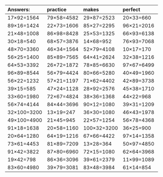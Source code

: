 | Answers: | practice | makes | perfect | ! |
| :--- | :--- | :--- | :--- | :--- |
| 17×92=1564 | 79×58=4582 | 29×87=2523 | 20×33=660 | 74×49=3626 | 
| 89×16=1424 | 22×73=1606 | 85×27=2295 | 96×21=2016 | 10×53=530 | 
| 21×48=1008 | 86×98=8428 | 25×53=1325 | 66×93=6138 | 49×71=3479 | 
| 30×18=540 | 68×57=3876 | 14×68=952 | 76×93=7068 | 61×45=2745 | 
| 48×70=3360 | 46×34=1564 | 52×79=4108 | 10×17=170 | 38×41=1558 | 
| 56×25=1400 | 85×89=7565 | 64×41=2624 | 32×38=1216 | 42×21=882 | 
| 64×53=3392 | 26×72=1872 | 78×85=6630 | 97×67=6499 | 29×10=290 | 
| 96×89=8544 | 56×79=4424 | 80×66=5280 | 40×49=1960 | 95×46=4370 | 
| 56×22=1232 | 57×21=1197 | 71×62=4402 | 42×89=3738 | 28×71=1988 | 
| 39×15=585 | 47×24=1128 | 28×92=2576 | 45×38=1710 | 68×63=4284 | 
| 33×60=1980 | 72×67=4824 | 38×36=1368 | 44×22=968 | 36×22=792 | 
| 56×74=4144 | 84×44=3696 | 90×12=1080 | 39×31=1209 | 74×26=1924 | 
| 32×100=3200 | 13×19=247 | 36×30=1080 | 46×43=1978 | 27×90=2430 | 
| 49×100=4900 | 21×45=945 | 22×57=1254 | 56×78=4368 | 37×38=1406 | 
| 91×18=1638 | 20×58=1160 | 100×32=3200 | 36×25=900 | 17×23=391 | 
| 20×64=1280 | 64×19=1216 | 67×66=4422 | 97×14=1358 | 55×18=990 | 
| 73×61=4453 | 81×89=7209 | 13×28=364 | 50×97=4850 | 67×64=4288 | 
| 91×42=3822 | 87×80=6960 | 72×15=1080 | 62×64=3968 | 27×91=2457 | 
| 19×42=798 | 86×36=3096 | 39×61=2379 | 11×99=1089 | 19×68=1292 | 
| 83×60=4980 | 39×79=3081 | 83×48=3984 | 61×14=854 | 65×16=1040 | 
